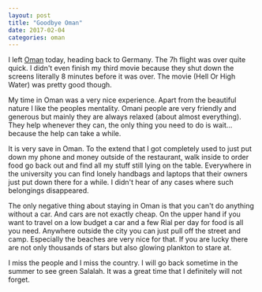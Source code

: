 ```yaml
---
layout: post
title: "Goodbye Oman"
date: 2017-02-04
categories: oman
---
```

I left <a href="/traveling/Oman/">Oman</a> today, heading back to Germany. The 7h flight was over quite quick. I didn't even finish my third movie because they shut down the screens literally 8 minutes before it was over. The movie (Hell Or High Water) was pretty good though.

My time in Oman was a very nice experience. Apart from the beautiful nature I like the peoples mentality. Omani people are very friendly and generous but mainly they are always relaxed (about almost everything). They help whenever they can, the only thing you need to do is wait... because the help can take a while.

It is very save in Oman. To the extend that I got completely used to just put down my phone and money outside of the restaurant, walk inside to order food go back out and find all my stuff still lying on the table. Everywhere in the university you can find lonely handbags and laptops that their owners just put down there for a while. I didn't hear of any cases where such belongings disappeared.

The only negative thing about staying in Oman is that you can't do anything without a car. And cars are not exactly cheap. On the upper hand if you want to travel on a low budget a car and a few Rial per day for food is all you need. Anywhere outside the city you can just pull off the street and camp. Especially the beaches are very nice for that. If you are lucky there are not only thousands of stars but also glowing plankton to stare at.

I miss the people and I miss the country. I will go back sometime in the summer to see green Salalah. It was a great time that I definitely will not forget.
